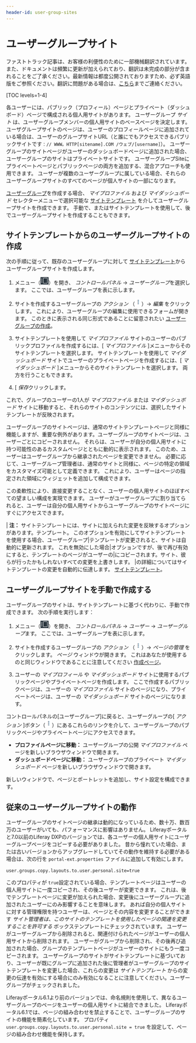 ```yaml
---
header-id: user-group-sites
---
```


# ユーザーグループサイト

<p class="alert alert-info"><span class="wysiwyg-color-blue120">ファストトラック記事は、お客様の利便性のために一部機械翻訳されています。また、ドキュメントは頻繁に更新が加えられており、翻訳は未完成の部分が含まれることをご了承ください。最新情報は都度公開されておりますため、必ず英語版をご参照ください。翻訳に問題がある場合は、<a href="mailto:support-content-jp@liferay.com">こちら</a>までご連絡ください。</span></p>

[TOC levels=1-4]

各ユーザーには、パブリック（プロフィール）ページとプライベート（ダッシュボード）ページで構成される個人用サイトがあります。 ユーザーグループ *サイト* は、ユーザーグループメンバーの個人用サイトのベースページを決定します。 ユーザグループサイトのページは、ユーザーのプロフィールページに追加されている場合は、ユーザーのグループサイトURL（と誰にでもアクセスできるパブリックサイトです`：// WWW。HTTP[sitename].COM /ウェブ/[username]`）。 ユーザーグループのサイトページがユーザーのダッシュボードページに追加された場合、ユーザーグループのサイトはプライベートサイトです。 ユーザーグループSiteにプライベートページとパブリックページの両方を追加する、混合アプローチも使用できます。 ユーザーが複数のユーザーグループに属している場合、それらのユーザーグループサイトのすべてのページが個人サイトの一部になります。

[ユーザーグループ](/docs/7-1/user/-/knowledge_base/u/creating-a-user-group)を作成する場合、 *マイプロファイル* および *マイダッシュボード* セレクターメニューで選択可能な [サイトテンプレート](/docs/7-1/user/-/knowledge_base/u/building-sites-from-templates) を介してユーザーグループサイトを作成できます。 手動で、またはサイトテンプレートを使用して、後でユーザーグループサイトを作成することもできます。

## サイトテンプレートからのユーザーグループサイトの作成

次の手順に従って、既存のユーザーグループに対して [サイトテンプレート](/docs/7-1/user/-/knowledge_base/u/building-sites-from-templates)からユーザーグループサイトを作成します。

1.  メニュー（![Menu](../../../images/icon-menu.png)）を開き、 *コントロールパネル* → *ユーザーグループ*を選択します。 ここでは、ユーザーグループを表に示します。

2.  サイトを作成するユーザーグループの *アクション* （![Actions](../../../images/icon-actions.png)）→ *編集* をクリックします。 これにより、ユーザーグループの編集に使用できるフォームが開きます。 このときに表示される同じ形式であることに留意されたい
[ユーザーグループの作成](/docs/7-1/user/-/knowledge_base/u/creating-a-user-group)。

3.  サイトテンプレートを使用して *マイプロファイル* サイトのユーザーのパブリックプロファイルを作成するには、[ *マイプロファイル* ]メニューからそのサイトテンプレートを選択します。 サイトテンプレートを使用して *マイダッシュボード* サイトでユーザーのプライベートページを作成するには、[ *マイダッシュボード* ]メニューからそのサイトテンプレートを選択します。 両方を行うこともできます。

4.  [ *保存*クリックします。

これで、グループのユーザーの1人が *マイプロファイル* または *マイダッシュボード* サイトに移動すると、それらのサイトのコンテンツには、選択したサイトテンプレートが反映されます。

ユーザーグループのサイトページは、通常のサイトテンプレートページと同様に機能しますが、重要な例外があります。ユーザーグループのサイトページは、ユーザーごとにコピーされません。 それらは、ユーザーが自分の個人用サイトに持つ可能性のあるカスタムページとともに動的に表示されます。 このため、ユーザーはユーザーグループから継承されたページを変更できません。 必要に応じて、ユーザーグループ管理者は、通常のサイトと同様に、ページの特定の領域をカスタマイズ可能として定義できます。 これにより、ユーザーはページの指定された領域にウィジェットを追加して構成できます。

この柔軟性により、直接変更することなく、ユーザーの個人用サイトのほぼすべての望ましい構成を実現できます。 ユーザーがユーザーグループに割り当てられると、ユーザーは自分の個人用サイトからユーザーグループのサイトページにすぐにアクセスできます。

| **注：** サイトテンプレートには、サイトに加えられた変更を反映するオプションがあります。テンプレート。 このオプションを有効にしてサイトテンプレートを使用する場合、ユーザーグループ|テンプレートが変更されると、サイトは自動的に更新されます。 これを無効にした場合|オプションですが、後で再び有効にすると、テンプレートのページがユーザーの|にコピーされます。サイト、彼らが行ったかもしれないすべての変更を上書きします。 |の詳細についてはサイトテンプレートの変更を自動的に伝達します。 [サイトテンプレート](/docs/7-1/user/-/knowledge_base/u/building-sites-from-templates)。

## ユーザーグループサイトを手動で作成する

ユーザーグループのサイトは、サイトテンプレートに基づく代わりに、手動で作成できます。 次の手順を実行します：

1.  メニュー（![Menu](../../../images/icon-menu.png)）を開き、 *コントロールパネル* → *ユーザー* → *ユーザーグループ*ます。 ここでは、ユーザーグループを表に示します。

2.  サイトを作成するユーザーグループの *アクション* （![Actions](../../../images/icon-actions.png)）→ *ページの管理* をクリックします。 *ページ* ウィンドウが開きます。 これはあなたが使用するのと同じウィンドウであることに注意してください
[作成ページ](/docs/7-1/user/-/knowledge_base/u/creating-pages)。

3.  ユーザーの *マイプロフィール* や *マイダッシュボード* サイトに使用するパブリックページやプライベートページを作成します。 ここで作成するパブリックページは、ユーザーの *マイプロファイル* サイトのページになり、プライベートページは、ユーザーの *マイダッシュボード* サイトのページになります。

コントロールパネルの[ユーザーグループ]に戻ると、ユーザーグループの[ *アクション* ]ボタン（![Actions](../../../images/icon-actions.png)）にあるこれらのリンクを介して、ユーザーグループのパブリックページやプライベートページにアクセスできます。

  - **プロファイルページに移動：** ユーザーグループの公開 *マイプロファイル* ページを新しいブラウザウィンドウで開きます。
  - **ダッシュボードページに移動：** ユーザーグループのプライベート *マイダッシュボード* ページを新しいブラウザウィンドウで開きます。

新しいウィンドウで、ページとポートレットを追加し、サイト設定を構成できます。

## 従来のユーザーグループサイトの動作

ユーザーグループのサイトページの継承は動的になっているため、数十万、数百万のユーザーがいても、パフォーマンスに影響はありません。 Liferayポータルと7.0以前のLiferay DXPのバージョンでは、各ユーザーの個人用サイトにユーザーグループページをコピーする必要がありました。 昔から憧れていた場合、または古いバージョンからアップグレードしていてその動作を維持する必要がある場合は、次の行を `portal-ext.properties` ファイルに追加して有効にします。

    user.groups.copy.layouts.to.user.personal.site=true

このプロパティが `true`設定されている場合、テンプレートページはユーザーの個人用サイトに一度コピーされ、その後ユーザーが変更できます。 これは、後でテンプレートページに変更が加えられた場合、変更後にユーザーグループに追加されたユーザーにのみ影響することを意味します。 あれば自分の個人サイトに対する管理権限を持つユーザーは、ページとその内容を変更することができます *サイト管理者は、このサイトのテンプレートを使用したページの関連を変更することを許可する* ボックステンプレートにチェックされています。 ユーザーがユーザーグループから削除されると、関連付けられたページがユーザーの個人用サイトから削除されます。 ユーザーがグループから削除され、その後再び追加された場合、グループのテンプレートページがユーザーのサイトにもう一度コピーされます。 ユーザーグループのサイトがサイトテンプレートに基づいており、ユーザーが既にグループに追加された後に管理者がユーザーグループのサイトテンプレートを変更した場合、これらの変更は *サイトテンプレート* からの変更の伝達を有効にする場合にのみ有効になることに注意してください。ユーザーグループがチェックされました。

Liferayポータル6.1より前のバージョンでは、命名規則を使用して、異なるユーザーグループのページをユーザーの個人用サイトに結合できました。 Liferayポータル6.1では、ページの組み合わせを禁止することで、ユーザーグループのサイトの機能を簡素化しています。 プロパティ `user.groups.copy.layouts.to.user.personal.site = true` を設定して、ページの組み合わせ機能を保持します。
